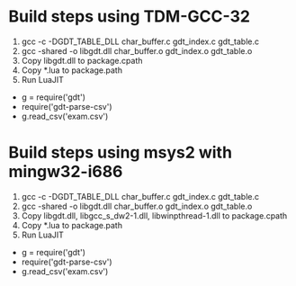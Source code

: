 # Build steps using TDM-GCC-32
1. gcc -c -DGDT_TABLE_DLL char_buffer.c gdt_index.c gdt_table.c
2. gcc -shared -o libgdt.dll char_buffer.o gdt_index.o gdt_table.o
3. Copy libgdt.dll to package.cpath
4. Copy *.lua to package.path
5. Run LuaJIT
  - g = require('gdt')
  - require('gdt-parse-csv')
  - g.read_csv('exam.csv')

# Build steps using msys2 with mingw32-i686
1. gcc -c -DGDT_TABLE_DLL char_buffer.c gdt_index.c gdt_table.c
2. gcc -shared -o libgdt.dll char_buffer.o gdt_index.o gdt_table.o
3. Copy libgdt.dll, libgcc_s_dw2-1.dll, libwinpthread-1.dll to package.cpath
4. Copy *.lua to package.path
5. Run LuaJIT
  - g = require('gdt')
  - require('gdt-parse-csv')
  - g.read_csv('exam.csv')